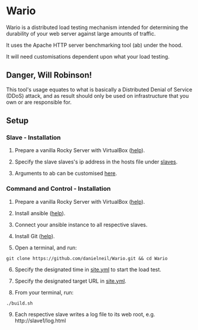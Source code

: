 # Wario

Wario is a distributed load testing mechanism intended for determining the durability of your web server against large amounts of traffic.  

It uses the Apache HTTP server benchmarking tool (ab) under the hood. 

It will need customisations dependent upon what your load testing.  

## Danger, Will Robinson!  

This tool's usage equates to what is basically a Distributed Denial of Service (DDoS) attack, and as result should only be used on infrastructure that you own or are responsible for.  

## Setup

### Slave - Installation
  
1. Prepare a vanilla Rocky Server with VirtualBox ([help](https://kifarunix.com/install-rocky-linux-8-on-virtualbox/)).

2. Specify the slave slaves's ip address in the hosts file under [slaves](https://github.com/danielneil/Wario/blob/main/hosts).

3. Arguments to ab can be customised [here](https://github.com/danielneil/Wario/blob/main/slaves/templates/ab.sh).

### Command and Control - Installation 
  
1. Prepare a vanilla Rocky Server with VirtualBox ([help](https://kifarunix.com/install-rocky-linux-8-on-virtualbox/)).

2. Install ansible ([help](https://www.how2shout.com/linux/how-to-install-ansible-on-rocky-linux-8-or-almalinux/)).

3. Connect your ansible instance to all respective slaves.

4. Install Git ([help](https://tastethelinux.com/2021/08/06/how-to-install-git-on-rocky-linux-8-ec2-aws/)).

5. Open a terminal, and run:
```
git clone https://github.com/danielneil/Wario.git && cd Wario
```

6. Specify the designated time in [site.yml](https://github.com/danielneil/Wario/blob/main/site.yml) to start the load test. 

7. Specify the designated target URL in [site.yml](https://github.com/danielneil/Wario/blob/main/site.yml).

8. From your terminal, run:
```
./build.sh
```

9. Each respective slave writes a log file to its web root, e.g. http://slave1/log.html
